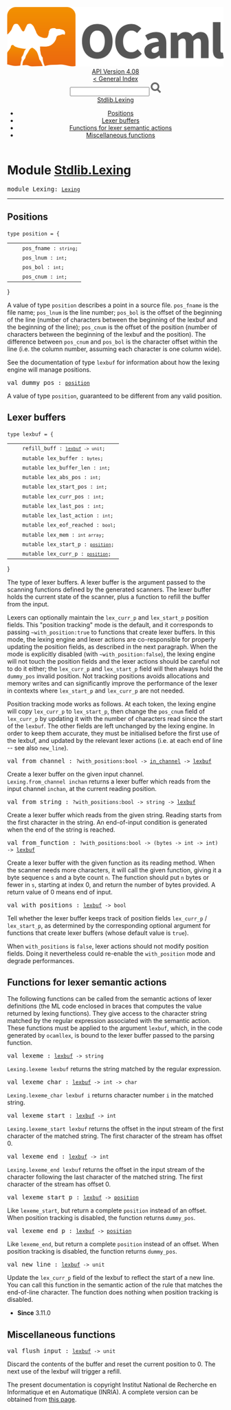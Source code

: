 <!-- ((! set title API !)) ((! set documentation !)) ((! set api !)) ((! set nobreadcrumb !)) -->
<div class="api"><header><nav class="toc brand"><a class="brand" href="https://ocaml.org/"><img src="colour-logo-gray.svg" class="svg" alt="OCaml"></a></nav><nav class="toc"><div class="toc_version"><a href="/docs" id="version-select">API Version 4.08</a></div><a href="index.html">&lt; General Index</a><div class="api_search"><input type="text" name="apisearch" id="api_search" oninput="mySearch(false);" onkeypress="this.oninput();" onclick="this.oninput();" onpaste="this.oninput();">
<img src="search_icon.svg" alt="Search" class="svg" onclick="mySearch(false)"></div>
<div id="search_results"></div><div class="toc_title"><a href="#top">Stdlib.Lexing</a></div><ul><li><a href="#1_Positions">Positions</a></li><li><a href="#1_Lexerbuffers">Lexer buffers</a></li><li><a href="#1_Functionsforlexersemanticactions">Functions for lexer semantic actions</a></li><li><a href="#1_Miscellaneousfunctions">Miscellaneous functions</a></li></ul></nav></header>

<h1>Module <a href="type_Stdlib.Lexing.html">Stdlib.Lexing</a></h1>

<pre><span id="MODULELexing"><span class="keyword">module</span> Lexing</span>: <code class="type"><a href="Lexing.html">Lexing</a></code></pre><hr width="100%">
<h2 id="1_Positions">Positions</h2>
<pre><code><span id="TYPEposition"><span class="keyword">type</span> <code class="type"></code>position</span> = {</code></pre><table class="typetable">
<tbody><tr>
<td align="left" valign="top">
<code>&nbsp;&nbsp;</code></td>
<td align="left" valign="top">
<code><span id="TYPEELTposition.pos_fname">pos_fname</span>&nbsp;: <code class="type">string</code>;</code></td>

</tr>
<tr>
<td align="left" valign="top">
<code>&nbsp;&nbsp;</code></td>
<td align="left" valign="top">
<code><span id="TYPEELTposition.pos_lnum">pos_lnum</span>&nbsp;: <code class="type">int</code>;</code></td>

</tr>
<tr>
<td align="left" valign="top">
<code>&nbsp;&nbsp;</code></td>
<td align="left" valign="top">
<code><span id="TYPEELTposition.pos_bol">pos_bol</span>&nbsp;: <code class="type">int</code>;</code></td>

</tr>
<tr>
<td align="left" valign="top">
<code>&nbsp;&nbsp;</code></td>
<td align="left" valign="top">
<code><span id="TYPEELTposition.pos_cnum">pos_cnum</span>&nbsp;: <code class="type">int</code>;</code></td>

</tr></tbody></table>
}

<div class="info ">
<div class="info-desc">
<p>A value of type <code class="code">position</code> describes a point in a source file.
   <code class="code">pos_fname</code> is the file name; <code class="code">pos_lnum</code> is the line number;
   <code class="code">pos_bol</code> is the offset of the beginning of the line (number
   of characters between the beginning of the lexbuf and the beginning
   of the line); <code class="code">pos_cnum</code> is the offset of the position (number of
   characters between the beginning of the lexbuf and the position).
   The difference between <code class="code">pos_cnum</code> and <code class="code">pos_bol</code> is the character
   offset within the line (i.e. the column number, assuming each
   character is one column wide).</p>

<p>See the documentation of type <code class="code">lexbuf</code> for information about
   how the lexing engine will manage positions.</p>
</div>
</div>


<pre><span id="VALdummy_pos"><span class="keyword">val</span> dummy_pos</span> : <code class="type"><a href="Lexing.html#TYPEposition">position</a></code></pre><div class="info ">
<div class="info-desc">
<p>A value of type <code class="code">position</code>, guaranteed to be different from any
   valid position.</p>
</div>
</div>
<h2 id="1_Lexerbuffers">Lexer buffers</h2>
<pre><code><span id="TYPElexbuf"><span class="keyword">type</span> <code class="type"></code>lexbuf</span> = {</code></pre><table class="typetable">
<tbody><tr>
<td align="left" valign="top">
<code>&nbsp;&nbsp;</code></td>
<td align="left" valign="top">
<code><span id="TYPEELTlexbuf.refill_buff">refill_buff</span>&nbsp;: <code class="type"><a href="Lexing.html#TYPElexbuf">lexbuf</a> -&gt; unit</code>;</code></td>

</tr>
<tr>
<td align="left" valign="top">
<code>&nbsp;&nbsp;</code></td>
<td align="left" valign="top">
<code><span class="keyword">mutable&nbsp;</span><span id="TYPEELTlexbuf.lex_buffer">lex_buffer</span>&nbsp;: <code class="type">bytes</code>;</code></td>

</tr>
<tr>
<td align="left" valign="top">
<code>&nbsp;&nbsp;</code></td>
<td align="left" valign="top">
<code><span class="keyword">mutable&nbsp;</span><span id="TYPEELTlexbuf.lex_buffer_len">lex_buffer_len</span>&nbsp;: <code class="type">int</code>;</code></td>

</tr>
<tr>
<td align="left" valign="top">
<code>&nbsp;&nbsp;</code></td>
<td align="left" valign="top">
<code><span class="keyword">mutable&nbsp;</span><span id="TYPEELTlexbuf.lex_abs_pos">lex_abs_pos</span>&nbsp;: <code class="type">int</code>;</code></td>

</tr>
<tr>
<td align="left" valign="top">
<code>&nbsp;&nbsp;</code></td>
<td align="left" valign="top">
<code><span class="keyword">mutable&nbsp;</span><span id="TYPEELTlexbuf.lex_start_pos">lex_start_pos</span>&nbsp;: <code class="type">int</code>;</code></td>

</tr>
<tr>
<td align="left" valign="top">
<code>&nbsp;&nbsp;</code></td>
<td align="left" valign="top">
<code><span class="keyword">mutable&nbsp;</span><span id="TYPEELTlexbuf.lex_curr_pos">lex_curr_pos</span>&nbsp;: <code class="type">int</code>;</code></td>

</tr>
<tr>
<td align="left" valign="top">
<code>&nbsp;&nbsp;</code></td>
<td align="left" valign="top">
<code><span class="keyword">mutable&nbsp;</span><span id="TYPEELTlexbuf.lex_last_pos">lex_last_pos</span>&nbsp;: <code class="type">int</code>;</code></td>

</tr>
<tr>
<td align="left" valign="top">
<code>&nbsp;&nbsp;</code></td>
<td align="left" valign="top">
<code><span class="keyword">mutable&nbsp;</span><span id="TYPEELTlexbuf.lex_last_action">lex_last_action</span>&nbsp;: <code class="type">int</code>;</code></td>

</tr>
<tr>
<td align="left" valign="top">
<code>&nbsp;&nbsp;</code></td>
<td align="left" valign="top">
<code><span class="keyword">mutable&nbsp;</span><span id="TYPEELTlexbuf.lex_eof_reached">lex_eof_reached</span>&nbsp;: <code class="type">bool</code>;</code></td>

</tr>
<tr>
<td align="left" valign="top">
<code>&nbsp;&nbsp;</code></td>
<td align="left" valign="top">
<code><span class="keyword">mutable&nbsp;</span><span id="TYPEELTlexbuf.lex_mem">lex_mem</span>&nbsp;: <code class="type">int array</code>;</code></td>

</tr>
<tr>
<td align="left" valign="top">
<code>&nbsp;&nbsp;</code></td>
<td align="left" valign="top">
<code><span class="keyword">mutable&nbsp;</span><span id="TYPEELTlexbuf.lex_start_p">lex_start_p</span>&nbsp;: <code class="type"><a href="Lexing.html#TYPEposition">position</a></code>;</code></td>

</tr>
<tr>
<td align="left" valign="top">
<code>&nbsp;&nbsp;</code></td>
<td align="left" valign="top">
<code><span class="keyword">mutable&nbsp;</span><span id="TYPEELTlexbuf.lex_curr_p">lex_curr_p</span>&nbsp;: <code class="type"><a href="Lexing.html#TYPEposition">position</a></code>;</code></td>

</tr></tbody></table>
}

<div class="info ">
<div class="info-desc">
<p>The type of lexer buffers. A lexer buffer is the argument passed
   to the scanning functions defined by the generated scanners.
   The lexer buffer holds the current state of the scanner, plus
   a function to refill the buffer from the input.</p>

<p>Lexers can optionally maintain the <code class="code">lex_curr_p</code> and <code class="code">lex_start_p</code>
   position fields.  This "position tracking" mode is the default, and
   it corresponds to passing <code class="code">~with_position:<span class="keyword">true</span></code> to functions that
   create lexer buffers. In this mode, the lexing engine and lexer
   actions are co-responsible for properly updating the position
   fields, as described in the next paragraph.  When the mode is
   explicitly disabled (with <code class="code">~with_position:<span class="keyword">false</span></code>), the lexing
   engine will not touch the position fields and the lexer actions
   should be careful not to do it either; the <code class="code">lex_curr_p</code> and
   <code class="code">lex_start_p</code> field will then always hold the <code class="code">dummy_pos</code> invalid
   position.  Not tracking positions avoids allocations and memory
   writes and can significantly improve the performance of the lexer
   in contexts where <code class="code">lex_start_p</code> and <code class="code">lex_curr_p</code> are not needed.</p>

<p>Position tracking mode works as follows.  At each token, the lexing
   engine will copy <code class="code">lex_curr_p</code> to <code class="code">lex_start_p</code>, then change the
   <code class="code">pos_cnum</code> field of <code class="code">lex_curr_p</code> by updating it with the number of
   characters read since the start of the <code class="code">lexbuf</code>.  The other fields
   are left unchanged by the lexing engine.  In order to keep them
   accurate, they must be initialised before the first use of the
   lexbuf, and updated by the relevant lexer actions (i.e. at each end
   of line -- see also <code class="code">new_line</code>).</p>
</div>
</div>


<pre><span id="VALfrom_channel"><span class="keyword">val</span> from_channel</span> : <code class="type">?with_positions:bool -&gt; <a href="Stdlib.html#TYPEin_channel">in_channel</a> -&gt; <a href="Lexing.html#TYPElexbuf">lexbuf</a></code></pre><div class="info ">
<div class="info-desc">
<p>Create a lexer buffer on the given input channel.
   <code class="code"><span class="constructor">Lexing</span>.from_channel&nbsp;inchan</code> returns a lexer buffer which reads
   from the input channel <code class="code">inchan</code>, at the current reading position.</p>
</div>
</div>

<pre><span id="VALfrom_string"><span class="keyword">val</span> from_string</span> : <code class="type">?with_positions:bool -&gt; string -&gt; <a href="Lexing.html#TYPElexbuf">lexbuf</a></code></pre><div class="info ">
<div class="info-desc">
<p>Create a lexer buffer which reads from
   the given string. Reading starts from the first character in
   the string. An end-of-input condition is generated when the
   end of the string is reached.</p>
</div>
</div>

<pre><span id="VALfrom_function"><span class="keyword">val</span> from_function</span> : <code class="type">?with_positions:bool -&gt; (bytes -&gt; int -&gt; int) -&gt; <a href="Lexing.html#TYPElexbuf">lexbuf</a></code></pre><div class="info ">
<div class="info-desc">
<p>Create a lexer buffer with the given function as its reading method.
   When the scanner needs more characters, it will call the given
   function, giving it a byte sequence <code class="code">s</code> and a byte
   count <code class="code">n</code>. The function should put <code class="code">n</code> bytes or fewer in <code class="code">s</code>,
   starting at index 0, and return the number of bytes
   provided. A return value of 0 means end of input.</p>
</div>
</div>

<pre><span id="VALwith_positions"><span class="keyword">val</span> with_positions</span> : <code class="type"><a href="Lexing.html#TYPElexbuf">lexbuf</a> -&gt; bool</code></pre><div class="info ">
<div class="info-desc">
<p>Tell whether the lexer buffer keeps track of position fields
    <code class="code">lex_curr_p</code> / <code class="code">lex_start_p</code>, as determined by the corresponding
    optional argument for functions that create lexer buffers
    (whose default value is <code class="code"><span class="keyword">true</span></code>).</p>

<p>When <code class="code">with_positions</code> is <code class="code"><span class="keyword">false</span></code>, lexer actions should not
    modify position fields.  Doing it nevertheless could
    re-enable the <code class="code">with_position</code> mode and degrade performances.</p>
</div>
</div>
<h2 id="1_Functionsforlexersemanticactions">Functions for lexer semantic actions</h2><p>The following functions can be called from the semantic actions
   of lexer definitions (the ML code enclosed in braces that
   computes the value returned by lexing functions). They give
   access to the character string matched by the regular expression
   associated with the semantic action. These functions must be
   applied to the argument <code class="code">lexbuf</code>, which, in the code generated by
   <code class="code">ocamllex</code>, is bound to the lexer buffer passed to the parsing
   function.</p>

<pre><span id="VALlexeme"><span class="keyword">val</span> lexeme</span> : <code class="type"><a href="Lexing.html#TYPElexbuf">lexbuf</a> -&gt; string</code></pre><div class="info ">
<div class="info-desc">
<p><code class="code"><span class="constructor">Lexing</span>.lexeme&nbsp;lexbuf</code> returns the string matched by
           the regular expression.</p>
</div>
</div>

<pre><span id="VALlexeme_char"><span class="keyword">val</span> lexeme_char</span> : <code class="type"><a href="Lexing.html#TYPElexbuf">lexbuf</a> -&gt; int -&gt; char</code></pre><div class="info ">
<div class="info-desc">
<p><code class="code"><span class="constructor">Lexing</span>.lexeme_char&nbsp;lexbuf&nbsp;i</code> returns character number <code class="code">i</code> in
   the matched string.</p>
</div>
</div>

<pre><span id="VALlexeme_start"><span class="keyword">val</span> lexeme_start</span> : <code class="type"><a href="Lexing.html#TYPElexbuf">lexbuf</a> -&gt; int</code></pre><div class="info ">
<div class="info-desc">
<p><code class="code"><span class="constructor">Lexing</span>.lexeme_start&nbsp;lexbuf</code> returns the offset in the
   input stream of the first character of the matched string.
   The first character of the stream has offset 0.</p>
</div>
</div>

<pre><span id="VALlexeme_end"><span class="keyword">val</span> lexeme_end</span> : <code class="type"><a href="Lexing.html#TYPElexbuf">lexbuf</a> -&gt; int</code></pre><div class="info ">
<div class="info-desc">
<p><code class="code"><span class="constructor">Lexing</span>.lexeme_end&nbsp;lexbuf</code> returns the offset in the input stream
   of the character following the last character of the matched
   string. The first character of the stream has offset 0.</p>
</div>
</div>

<pre><span id="VALlexeme_start_p"><span class="keyword">val</span> lexeme_start_p</span> : <code class="type"><a href="Lexing.html#TYPElexbuf">lexbuf</a> -&gt; <a href="Lexing.html#TYPEposition">position</a></code></pre><div class="info ">
<div class="info-desc">
<p>Like <code class="code">lexeme_start</code>, but return a complete <code class="code">position</code> instead
    of an offset.  When position tracking is disabled, the function
    returns <code class="code">dummy_pos</code>.</p>
</div>
</div>

<pre><span id="VALlexeme_end_p"><span class="keyword">val</span> lexeme_end_p</span> : <code class="type"><a href="Lexing.html#TYPElexbuf">lexbuf</a> -&gt; <a href="Lexing.html#TYPEposition">position</a></code></pre><div class="info ">
<div class="info-desc">
<p>Like <code class="code">lexeme_end</code>, but return a complete <code class="code">position</code> instead
    of an offset.  When position tracking is disabled, the function
    returns <code class="code">dummy_pos</code>.</p>
</div>
</div>

<pre><span id="VALnew_line"><span class="keyword">val</span> new_line</span> : <code class="type"><a href="Lexing.html#TYPElexbuf">lexbuf</a> -&gt; unit</code></pre><div class="info ">
<div class="info-desc">
<p>Update the <code class="code">lex_curr_p</code> field of the lexbuf to reflect the start
    of a new line.  You can call this function in the semantic action
    of the rule that matches the end-of-line character.  The function
    does nothing when position tracking is disabled.</p>
</div>
<ul class="info-attributes">
<li><b>Since</b> 3.11.0</li>
</ul>
</div>
<h2 id="1_Miscellaneousfunctions">Miscellaneous functions</h2>
<pre><span id="VALflush_input"><span class="keyword">val</span> flush_input</span> : <code class="type"><a href="Lexing.html#TYPElexbuf">lexbuf</a> -&gt; unit</code></pre><div class="info ">
<div class="info-desc">
<p>Discard the contents of the buffer and reset the current
    position to 0.  The next use of the lexbuf will trigger a
    refill.</p>
</div>
</div>

<div class="copyright">The present documentation is copyright Institut National de Recherche en Informatique et en Automatique (INRIA). A complete version can be obtained from <a href="http://caml.inria.fr/pub/docs/manual-ocaml/">this page</a>.</div></div>